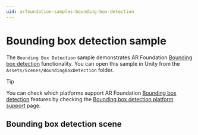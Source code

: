 ```yaml
---
uid: arfoundation-samples-bounding-box-detection
---
```

# Bounding box detection sample

The `Bounding Box Detection` sample demonstrates AR Foundation [Bounding box detection](xref:arfoundation-bounding-box-detection) functionality. You can open this sample in Unity from the `Assets/Scenes/BoundingBoxDetection` folder.

> [!TIP]
> You can check which platforms support AR Foundation [Bounding box detection](xref:arfoundation-bounding-box-detection) features by checking the [Bounding box detection platform support](xref:arfoundation-bounding-box-platform-support) page.

## Bounding box detection scene

<!-- TO DO -->
